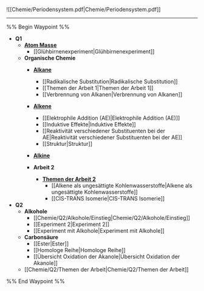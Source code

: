 ![[Chemie/Periodensystem.pdf|Chemie/Periodensystem.pdf]]

***

%% Begin Waypoint %%
- **Q1**
	- **[Atom Masse](./Q1/Atom%20Masse/Atom%20Masse.md)**
		- [[Glühbirnenexperiment|Glühbirnenexperiment]]
	- **Organische Chemie**
		- **[Alkane](./Q1/Organische%20Chemie/Alkane/Alkane.md)**
			- [[Radikalische Substitution|Radikalische Substitution]]
			- [[Themen der Arbeit 1|Themen der Arbeit 1]]
			- [[Verbrennung von Alkanen|Verbrennung von Alkanen]]
		- **[Alkene](./Q1/Organische%20Chemie/Alkene/Alkene.md)**
			- [[Elektrophile Addition (AE)|Elektrophile Addition (AE)]]
			- [[Induktive Effekte|Induktive Effekte]]
			- [[Reaktivität verschiedener Substituenten bei der AE|Reaktivität verschiedener Substituenten bei der AE]]
			- [[Struktur|Struktur]]
		- **[Alkine](./Q1/Organische%20Chemie/Alkine/Alkine.md)**

		- **Arbeit 2**
			- **[Themen der Arbeit 2](./Q1/Organische%20Chemie/Arbeit%202/Themen%20der%20Arbeit%202/Themen%20der%20Arbeit%202.md)**
				- [[Alkene als ungesättigte Kohlenwasserstoffe|Alkene als ungesättigte Kohlenwasserstoffe]]
				- [[CIS-TRANS Isomerie|CIS-TRANS Isomerie]]
- **Q2**
	- **Alkohole**
		- [[Chemie/Q2/Alkohole/Einstieg|Chemie/Q2/Alkohole/Einstieg]]
		- [[Experiment 2|Experiment 2]]
		- [[Experiment mit Alkohole|Experiment mit Alkohole]]
	- **Carbonsäure**
		- [[Ester|Ester]]
		- [[Homologe Reihe|Homologe Reihe]]
		- [[Übersicht Oxidation der Akanole|Übersicht Oxidation der Akanole]]
	- [[Chemie/Q2/Themen der Arbeit|Chemie/Q2/Themen der Arbeit]]

%% End Waypoint %%

